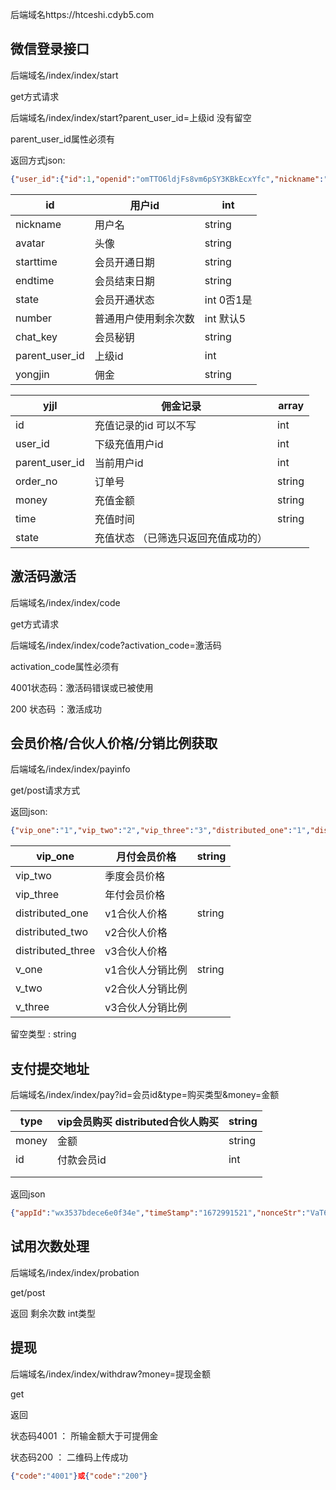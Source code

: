 后端域名https://htceshi.cdyb5.com



## **微信登录接口**

后端域名/index/index/start

get方式请求 

后端域名/index/index/start?parent_user_id=上级id 没有留空

parent_user_id属性必须有



返回方式json:

```json
{"user_id":{"id":1,"openid":"omTTO6ldjFs8vm6pSY3KBkEcxYfc","nickname":"\u53e3\u7b97MD5","avatar":"https:\/\/thirdwx.qlogo.cn\/mmopen\/vi_32\/DYAIOgq83eqnu8x2sr7zM98VESeUcIsj4HiczaUJBfiaVr8XBcP35DaeqibooicugNx5YAMeGDNNibHl3kxORviaAIJA\/132","starttime":"2023-01-06 13:13:04","endtime":"2023-01-06 13:13:04","jointime":"2023-01-06 13:13:04","state":0,"number":-1,"chat_key":"TOOLNB_4723374915 NjYY8wSBdi4n4GtaPjtc0zZ4hhQK3PGC","parent_user_id":0,"yongjin":"0","createtime":"1672981984","updatetime":"1672998231","logintime":"1672998231","maxsuccessions":1,"successions":"1","prevtime":"1672998042","loginip":"27.226.200.200"},"yjjl":[{"id":33,"user_id":1,"parent_user_id":1,"order_no":"1672992503","money":"1","type":"\u4f1a\u5458\u8d2d\u4e70","state":1,"time":"2023-01-06 16:08:23"}]}
```



| id             | 用户id               | int        |
| -------------- | -------------------- | ---------- |
| nickname       | 用户名               | string     |
| avatar         | 头像                 | string     |
| starttime      | 会员开通日期         | string     |
| endtime        | 会员结束日期         | string     |
| state          | 会员开通状态         | int 0否1是 |
| number         | 普通用户使用剩余次数 | int 默认5  |
| chat_key       | 会员秘钥             | string     |
| parent_user_id | 上级id               | int        |
| yongjin        | 佣金                 | string     |

| yjjl           | 佣金记录                            | array  |
| -------------- | ----------------------------------- | ------ |
| id             | 充值记录的id 可以不写               | int    |
| user_id        | 下级充值用户id                      | int    |
| parent_user_id | 当前用户id                          | int    |
| order_no       | 订单号                              | string |
| money          | 充值金额                            | string |
| time           | 充值时间                            | string |
| state          | 充值状态 （已筛选只返回充值成功的） |        |



## 激活码激活

后端域名/index/index/code

get方式请求 

后端域名/index/index/code?activation_code=激活码 

activation_code属性必须有

4001状态码：激活码错误或已被使用

200  状态码         ：激活成功



## 会员价格/合伙人价格/分销比例获取

后端域名/index/index/payinfo

get/post请求方式

返回json:

```json
{"vip_one":"1","vip_two":"2","vip_three":"3","distributed_one":"1","distributed_two":"2","distributed_three":"3","v_one":"50","v_two":"58","v_three":"70"}
```



| vip_one           | 月付会员价格     | string |
| ----------------- | ---------------- | ------ |
| vip_two           | 季度会员价格     |        |
| vip_three         | 年付会员价格     |        |
| distributed_one   | v1合伙人价格     | string |
| distributed_two   | v2合伙人价格     |        |
| distributed_three | v3合伙人价格     |        |
| v_one             | v1合伙人分销比例 | string |
| v_two             | v2合伙人分销比例 |        |
| v_three           | v3合伙人分销比例 |        |

留空类型 : string



## 支付提交地址

后端域名/index/index/pay?id=会员id&type=购买类型&money=金额

| type  | vip会员购买 distributed合伙人购买 | string |
| ----- | --------------------------------- | ------ |
| money | 金额                              | string |
| id    | 付款会员id                        | int    |
|       |                                   |        |
|       |                                   |        |

返回json

```json
{"appId":"wx3537bdece6e0f34e","timeStamp":"1672991521","nonceStr":"VaT6mbd09E2HZNMN","package":"prepay_id=wx061552020430511e3ff33f3ca4a5b60000","signType":"MD5","paySign":"DA2551A23D7BF1AD32364F8185B5695F"}
```



## 试用次数处理

后端域名/index/index/probation

get/post

返回 剩余次数 int类型



## 提现 

后端域名/index/index/withdraw?money=提现金额

get

返回

状态码4001 ： 所输金额大于可提佣金

状态码200 ： 二维码上传成功

```json
{"code":"4001"}或{"code":"200"}
```









 